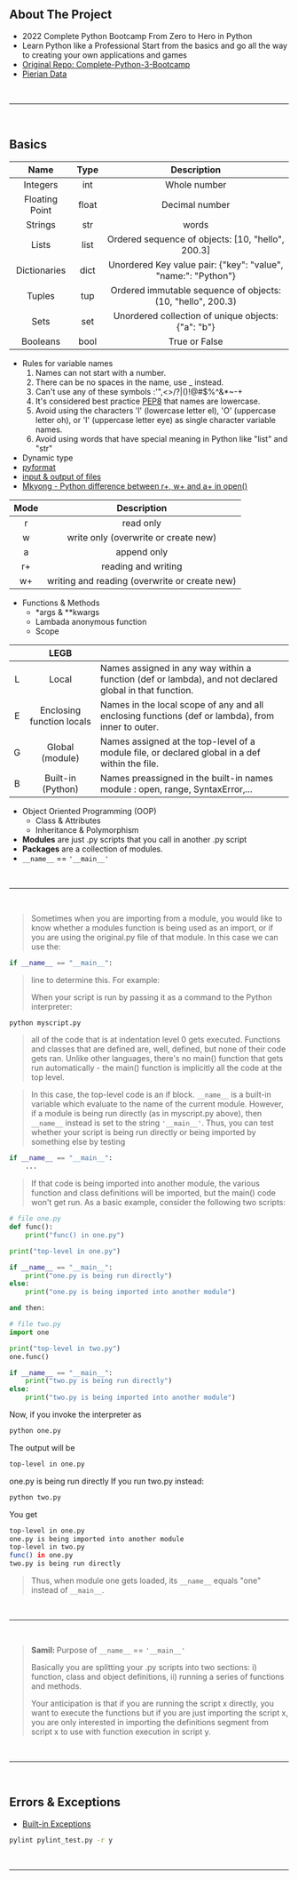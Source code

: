 ## About The Project

- 2022 Complete Python Bootcamp From Zero to Hero in Python
- Learn Python like a Professional Start from the basics and go all the way to creating your own applications and games
- [Original Repo: Complete-Python-3-Bootcamp](https://github.com/Pierian-Data/Complete-Python-3-Bootcamp)
- [Pierian Data](https://github.com/Pierian-Data)

&nbsp;

---

&nbsp;

## Basics

|      Name      | Type  |                          Description                          |
| :------------: | :---: | :-----------------------------------------------------------: |
|    Integers    |  int  |                         Whole number                          |
| Floating Point | float |                        Decimal number                         |
|    Strings     |  str  |                             words                             |
|     Lists      | list  |       Ordered sequence of objects: [10, "hello", 200.3]       |
|  Dictionaries  | dict  | Unordered Key value pair: {"key": "value", "name:": "Python"} |
|     Tuples     |  tup  |  Ordered immutable sequence of objects: (10, "hello", 200.3)  |
|      Sets      |  set  |      Unordered collection of unique objects: {"a": "b"}       |
|    Booleans    | bool  |                         True or False                         |

- Rules for variable names
  1. Names can not start with a number.
  2. There can be no spaces in the name, use \_ instead.
  3. Can't use any of these symbols :'",<>/?|\()!@#$%^&\*~-+
  4. It's considered best practice [PEP8](https://peps.python.org/pep-0008/) that names are lowercase.
  5. Avoid using the characters 'l' (lowercase letter el), 'O' (uppercase letter oh), or 'I' (uppercase letter eye) as single character variable names.
  6. Avoid using words that have special meaning in Python like "list" and "str"
- Dynamic type
- [pyformat](https://pyformat.info/)
- [input & output of files](https://docs.python.org/3/tutorial/inputoutput.html)
- [Mkyong - Python difference between r+, w+ and a+ in open()](https://mkyong.com/python/python-difference-between-r-w-and-a-in-open/)

| Mode |                  Description                  |
| :--: | :-------------------------------------------: |
|  r   |                   read only                   |
|  w   |     write only (overwrite or create new)      |
|  a   |                  append only                  |
|  r+  |              reading and writing              |
|  w+  | writing and reading (overwrite or create new) |

- Functions & Methods
  - \*args & \*\*kwargs
  - Lambada anonymous function
  - Scope

|     |           LEGB            |                                                                                                        |
| :-: | :-----------------------: | ------------------------------------------------------------------------------------------------------ |
|  L  |           Local           | Names assigned in any way within a function (def or lambda), and not declared global in that function. |
|  E  | Enclosing function locals | Names in the local scope of any and all enclosing functions (def or lambda), from inner to outer.      |
|  G  |      Global (module)      | Names assigned at the top-level of a module file, or declared global in a def within the file.         |
|  B  |     Built-in (Python)     | Names preassigned in the built-in names module : open, range, SyntaxError,...                          |

- Object Oriented Programming (OOP)
  - Class & Attributes
  - Inheritance & Polymorphism
- <b>Modules</b> are just .py scripts that you call in another .py script
- <b>Packages</b> are a collection of modules.
- <code>\_\_name\_\_</code> == <code>'\_\_main\_\_'</code>

&nbsp;

---

&nbsp;

> Sometimes when you are importing from a module, you would like to know whether a modules function is being used as an import, or if you are using the original.py file of that module. In this case we can use the:

```py
if __name__ == "__main__":
```

> line to determine this. For example:
>
> When your script is run by passing it as a command to the Python interpreter:

```sh
python myscript.py
```

> all of the code that is at indentation level 0 gets executed. Functions and classes that are defined are, well, defined, but none of their code gets ran. Unlike other languages, there's no main() function that gets run automatically - the main() function is implicitly all the code at the top level.

> In this case, the top-level code is an if block. <code>\_\_name\_\_</code> is a built-in variable which evaluate to the name of the current module. However, if a module is being run directly (as in myscript.py above), then <code>\_\_name\_\_</code> instead is set to the string <code>'\_\_main\_\_'</code>. Thus, you can test whether your script is being run directly or being imported by something else by testing

```py
if __name__ == "__main__":
    ...
```

> If that code is being imported into another module, the various function and class definitions will be imported, but the main() code won't get run. As a basic example, consider the following two scripts:

```py
# file one.py
def func():
    print("func() in one.py")

print("top-level in one.py")

if __name__ == "__main__":
    print("one.py is being run directly")
else:
    print("one.py is being imported into another module")

and then:

# file two.py
import one

print("top-level in two.py")
one.func()

if __name__ == "__main__":
    print("two.py is being run directly")
else:
    print("two.py is being imported into another module")
```

Now, if you invoke the interpreter as

```sh
python one.py
```

The output will be

```sh
top-level in one.py
```

one.py is being run directly
If you run two.py instead:

```sh
python two.py
```

You get

```sh
top-level in one.py
one.py is being imported into another module
top-level in two.py
func() in one.py
two.py is being run directly
```

> Thus, when module one gets loaded, its <code>\_\_name\_\_</code> equals "one" instead of <code>\_\_main\_\_</code>.

&nbsp;

---

&nbsp;

> <b>Samil: </b>Purpose of <code>\_\_name\_\_</code> == <code>'\_\_main\_\_'</code>
>
> Basically you are splitting your .py scripts into two sections: i) function, class and object definitions, ii) running a series of functions and methods.
>
> Your anticipation is that if you are running the script x directly, you want to execute the functions but if you are just importing the script x, you are only interested in importing the definitions segment from script x to use with function execution in script y.

&nbsp;

---

&nbsp;

## Errors & Exceptions

- [Built-in Exceptions](https://docs.python.org/3/library/exceptions.html)

```sh
pylint pylint_test.py -r y
```

&nbsp;

---

&nbsp;
